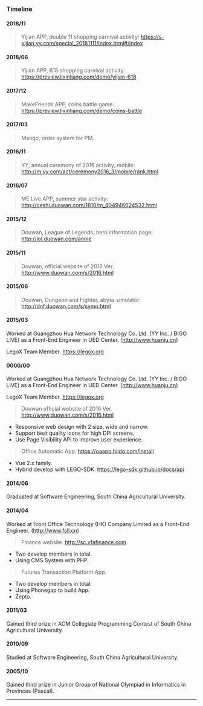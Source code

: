 ### Timeline

#### 2018/11

> Yijian APP, double 11 shopping carnival activity: https://s-yijian.yy.com/special_20181111/index.html#/index

#### 2018/06

> Yijian APP, 618 shopping carnival activity: https://preview.lixinliang.com/demo/yijian-618

#### 2017/12

> MakeFriends APP, coins battle game: https://preview.lixinliang.com/demo/coins-battle

#### 2017/03

> Mango, order system for PM.

#### 2016/11

> YY, annual ceremony of 2016 activity, mobile: http://m.yy.com/act/ceremony2016_3/mobile/rank.html

#### 2016/07

> ME Live APP, summer star activity: http://ceshi.duowan.com/1810/m_404946024532.html

#### 2015/12

> Douwan, League of Legends, hero information page: http://lol.duowan.com/annie

#### 2015/11

> Douwan, official website of 2016 Ver: http://www.duowan.com/s/2016.html

#### 2015/06

> Douwan, Dungeon and Fighter, abyss simulator: http://dnf.duowan.com/s/symn.html

#### 2015/03

Worked at Guangzhou Hua Network Technology Co. Ltd. (YY Inc. / BIGO LIVE) as a Front-End Engineer in UED Center. (http://www.huanju.cn)

LegoX Team Member. https://legox.org

#### 0000/00

Worked at Guangzhou Hua Network Technology Co. Ltd. (YY Inc. / BIGO LIVE) as a Front-End Engineer in UED Center. (http://www.huanju.cn)

LegoX Team Member. https://legox.org

> Douwan official website of 2016 Ver. http://www.duowan.com/s/2016.html

* Responsive web design with 2 size, wide and narrow.
* Support best quality icons for high DPI screens.
* Use Page Visibility API to improve user experience.

> Office Automatic App. https://oaapp.hiido.com/install

* Vue 2.x family.
* Hybrid develop with LEGO-SDK. https://lego-sdk.github.io/docs/api


#### 2014/06

Graduated at Software Engineering, South China Agricultural University.

#### 2014/04

Worked at Front Office Technology (HK) Company Limited as a Front-End Engineer. (http://www.fsll.cn)

> Finance website. http://sc.xfafinance.com

* Two develop members in total.
* Using CMS System with PHP.

> Futures Transaction Platform App.

* Two develop members in total.
* Using Phonegap to build App.
* Zepto.

#### 2011/03

Gained third prize in ACM Collegiate Programming Contest of South China Agricultural University.

#### 2010/09

Studied at Software Engineering, South China Agricultural University.

#### 2005/10

Gained third prize in Junior Group of National Olympiad in Informatics in Provinces (Pascal).

---
